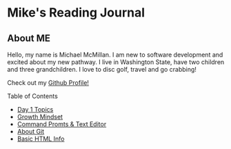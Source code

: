 # Mike's Reading Journal

## About ME

Hello, my name is Michael McMillan. I am new to software development and excited about my new pathway. I live in Washington State, have two children and three grandchildren. I love to disc golf, travel and go crabbing!

Check out my [Github Profile!](https://github.com/mikemc26m)

Table of Contents

* [Day 1 Topics](topicsDay1.md)
* [Growth Mindset](growthmindset.md)
* [Command Promts & Text Editor](CodersComputer.md)
* [About Git](git.md)
* [Basic HTML Info](htmlinfo.md)
